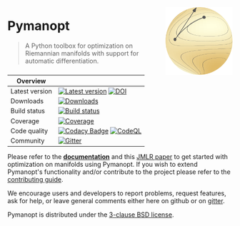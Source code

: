 <a href="https://pymanopt.org"><img src="docs/logo.png?raw=true" width="150" align="right"/></a>

# Pymanopt

> A Python toolbox for optimization on Riemannian manifolds with support for
> automatic differentiation.

| Overview       |                                                                                                                                                                                                                                                                                                                                                                                                                    |
| -------------- | ------------------------------------------------------------------------------------------------------------------------------------------------------------------------------------------------------------------------------------------------------------------------------------------------------------------------------------------------------------------------------------------------------------------ |
| Latest version | [![Latest version](https://badge.fury.io/py/pymanopt.svg)](https://badge.fury.io/py/pymanopt) [![DOI](https://zenodo.org/badge/DOI/10.5281/zenodo.7500014.svg)](https://doi.org/10.5281/zenodo.7500014)                                                                                                                                                                                                            |
| Downloads      | [![Downloads](https://static.pepy.tech/personalized-badge/pymanopt?period=total&units=international_system&left_color=grey&right_color=green&left_text=Downloads)](https://pepy.tech/project/pymanopt)                                                                                                                                                                                                             |
| Build status   | [![Build status](https://github.com/pymanopt/pymanopt/actions/workflows/run_tests.yml/badge.svg)](https://github.com/pymanopt/pymanopt/actions/workflows/run_tests.yml)                                                                                                                                                                                                                                            |
| Coverage       | [![Coverage](https://coveralls.io/repos/github/pymanopt/pymanopt/badge.svg?branch=master)](https://coveralls.io/github/pymanopt/pymanopt?branch=master)                                                                                                                                                                                                                                                            |
| Code quality   | [![Codacy Badge](https://app.codacy.com/project/badge/Grade/6de2ef56791d4c3b8eb991f66e250a28)](https://www.codacy.com/gh/pymanopt/pymanopt/dashboard?utm_source=github.com&utm_medium=referral&utm_content=pymanopt/pymanopt&utm_campaign=Badge_Grade) [![CodeQL](https://github.com/pymanopt/pymanopt/actions/workflows/codeql.yml/badge.svg)](https://github.com/pymanopt/pymanopt/actions/workflows/codeql.yml) |
| Community      | [![Gitter](https://badges.gitter.im/pymanopt/pymanopt.svg)](https://gitter.im/pymanopt/pymanopt?utm_source=badge&utm_medium=badge&utm_campaign=pr-badge&utm_content=badge)                                                                                                                                                                                                                                         |

Please refer to the **[documentation](https://pymanopt.org/docs/)** and this
[JMLR paper](http://www.jmlr.org/papers/v17/16-177.html) to get started with
optimization on manifolds using Pymanopt.
If you wish to extend Pymanopt's functionality and/or contribute to the project
please refer to the [contributing guide](CONTRIBUTING.md).

We encourage users and developers to report problems, request features,
ask for help, or leave general comments either here on github or on
[gitter](https://gitter.im/pymanopt/pymanopt).

Pymanopt is distributed under the [3-clause BSD license](LICENSE).
